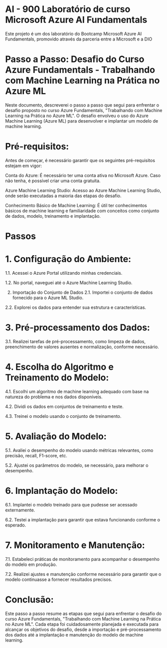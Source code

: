 # AI - 900 Laboratório de curso Microsoft Azure AI Fundamentals
Este projeto é um dos laboratório do Bootcamp Microsoft Azure AI Fundamentals, promovido através da parceria entre a Microsoft e a DIO
# Passo a Passo: Desafio do Curso Azure Fundamentals - Trabalhando com Machine Learning na Prática no Azure ML

Neste documento, descreverei o passo a passo que segui para enfrentar o desafio proposto no curso Azure Fundamentals, "Trabalhando com Machine Learning na Prática no Azure ML". O desafio envolveu o uso do Azure Machine Learning (Azure ML) para desenvolver e implantar um modelo de machine learning.

# Pré-requisitos:

Antes de começar, é necessário garantir que os seguintes pré-requisitos estejam em vigor:

Conta do Azure: É necessário ter uma conta ativa no Microsoft Azure. Caso não tenha, é possível criar uma conta gratuita.

Azure Machine Learning Studio: Acesso ao Azure Machine Learning Studio, onde serão executadas a maioria das etapas do desafio.

Conhecimento Básico de Machine Learning: É útil ter conhecimentos básicos de machine learning e familiaridade com conceitos como conjunto de dados, modelo, treinamento e implantação.

# Passos
# 1. Configuração do Ambiente:

1.1. Acessei o Azure Portal utilizando minhas credenciais.

1.2. No portal, naveguei até o Azure Machine Learning Studio.

2. Importação do Conjunto de Dados
2.1. Importei o conjunto de dados fornecido para o Azure ML Studio.

2.2. Explorei os dados para entender sua estrutura e características.

# 3. Pré-processamento dos Dados:

3.1. Realizei tarefas de pré-processamento, como limpeza de dados, preenchimento de valores ausentes e normalização, conforme necessário.

# 4. Escolha do Algoritmo e Treinamento do Modelo:

4.1. Escolhi um algoritmo de machine learning adequado com base na natureza do problema e nos dados disponíveis.

4.2. Dividi os dados em conjuntos de treinamento e teste.

4.3. Treinei o modelo usando o conjunto de treinamento.

# 5. Avaliação do Modelo:

5.1. Avaliei o desempenho do modelo usando métricas relevantes, como precisão, recall, F1-score, etc.

5.2. Ajustei os parâmetros do modelo, se necessário, para melhorar o desempenho.

# 6. Implantação do Modelo:

6.1. Implantei o modelo treinado para que pudesse ser acessado externamente.

6.2. Testei a implantação para garantir que estava funcionando conforme o esperado.

# 7. Monitoramento e Manutenção:

7.1. Estabeleci práticas de monitoramento para acompanhar o desempenho do modelo em produção.

7.2. Realizei ajustes e manutenção conforme necessário para garantir que o modelo continuasse a fornecer resultados precisos.

# Conclusão:

Este passo a passo resume as etapas que segui para enfrentar o desafio do curso Azure Fundamentals, "Trabalhando com Machine Learning na Prática no Azure ML". Cada etapa foi cuidadosamente planejada e executada para alcançar os objetivos do desafio, desde a importação e pré-processamento dos dados até a implantação e manutenção do modelo de machine learning.




